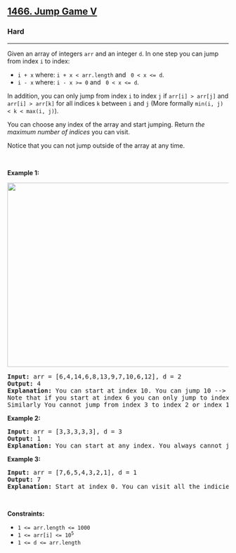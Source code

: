 <h2><a href="https://leetcode.com/problems/jump-game-v">1466. Jump Game V</a></h2><h3>Hard</h3><hr><p>Given an array of&nbsp;integers <code>arr</code> and an integer <code>d</code>. In one step you can jump from index <code>i</code> to index:</p>

<ul>
	<li><code>i + x</code> where:&nbsp;<code>i + x &lt; arr.length</code> and <code> 0 &lt;&nbsp;x &lt;= d</code>.</li>
	<li><code>i - x</code> where:&nbsp;<code>i - x &gt;= 0</code> and <code> 0 &lt;&nbsp;x &lt;= d</code>.</li>
</ul>

<p>In addition, you can only jump from index <code>i</code> to index <code>j</code>&nbsp;if <code>arr[i] &gt; arr[j]</code> and <code>arr[i] &gt; arr[k]</code> for all indices <code>k</code> between <code>i</code> and <code>j</code> (More formally <code>min(i,&nbsp;j) &lt; k &lt; max(i, j)</code>).</p>

<p>You can choose any index of the array and start jumping. Return <em>the maximum number of indices</em>&nbsp;you can visit.</p>

<p>Notice that you can not jump outside of the array at any time.</p>

<p>&nbsp;</p>
<p><strong class="example">Example 1:</strong></p>
<img alt="" src="https://assets.leetcode.com/uploads/2020/01/23/meta-chart.jpeg" style="width: 633px; height: 419px;" />
<pre>
<strong>Input:</strong> arr = [6,4,14,6,8,13,9,7,10,6,12], d = 2
<strong>Output:</strong> 4
<strong>Explanation:</strong> You can start at index 10. You can jump 10 --&gt; 8 --&gt; 6 --&gt; 7 as shown.
Note that if you start at index 6 you can only jump to index 7. You cannot jump to index 5 because 13 &gt; 9. You cannot jump to index 4 because index 5 is between index 4 and 6 and 13 &gt; 9.
Similarly You cannot jump from index 3 to index 2 or index 1.
</pre>

<p><strong class="example">Example 2:</strong></p>

<pre>
<strong>Input:</strong> arr = [3,3,3,3,3], d = 3
<strong>Output:</strong> 1
<strong>Explanation:</strong> You can start at any index. You always cannot jump to any index.
</pre>

<p><strong class="example">Example 3:</strong></p>

<pre>
<strong>Input:</strong> arr = [7,6,5,4,3,2,1], d = 1
<strong>Output:</strong> 7
<strong>Explanation:</strong> Start at index 0. You can visit all the indicies. 
</pre>

<p>&nbsp;</p>
<p><strong>Constraints:</strong></p>

<ul>
	<li><code>1 &lt;= arr.length &lt;= 1000</code></li>
	<li><code>1 &lt;= arr[i] &lt;= 10<sup>5</sup></code></li>
	<li><code>1 &lt;= d &lt;= arr.length</code></li>
</ul>
